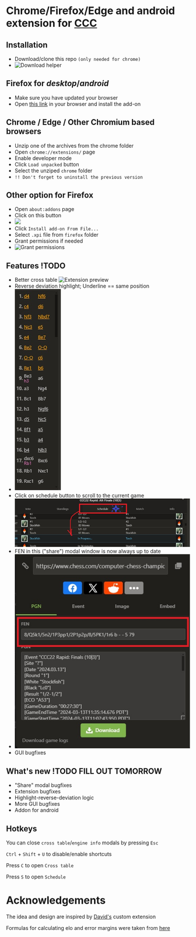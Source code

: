 # Chrome/Firefox/Edge and android extension for [CCC](https://www.chess.com/computer-chess-championship#)

## Installation
- Download/clone this repo `(only needed for chrome)`
- ![Download helper](https://github.com/truekendor/better-ccc-extension/blob/main/img/download.webp)

## Firefox for *desktop*/*android*
- Make sure you have updated your browser
- Open [this link](https://addons.mozilla.org/en-US/firefox/addon/better-ccc/) in your browser and install the add-on


## Chrome / Edge / Other Chromium based browsers
- Unzip one of the archives from the chrome folder
- Open `chrome://extensions/` page
- Enable developer mode
- Click `Load unpacked` button
- Select the unziped `chrome` folder
- `!! Don't forget to uninstall the previous version`

## Other option for Firefox
- Open `about:addons` page
- Click on this button
- ![](https://github.com/truekendor/better-ccc-extension/blob/main/img/firefox_where.webp)
- Click `Install add-on From File...`
- Select `.xpi` file from `firefox` folder
- Grant permissions if needed
- ![Grant permissions](https://github.com/truekendor/better-ccc-extension/blob/main/img/grant%20permissions.webp)


## Features !TODO
  - Better cross table ![Extension preview](https://github.com/truekendor/better-ccc-extension/blob/main/img/preview.webp)
  - Reverse deviation highlight; Underline == same position
  - ![deviation](https://github.com/truekendor/better-ccc-extension/blob/new-version-changes/img/preview-highlight.jpg)
  - Click on schedule button to scroll to the current game ![schedule button click](https://github.com/truekendor/better-ccc-extension/blob/new-version-changes/img/schedule-click.jpg)
  - FEN in this ("share") modal window is now always up to date
  - ![](https://github.com/truekendor/better-ccc-extension/blob/new-version-changes/img/share-modal.jpg)
  - GUI bugfixes
 

## What's new !TODO FILL OUT TOMORROW
  - "Share" modal bugfixes
  - Extension bugfixes
  - Highlight-reverse-deviation logic
  - More GUI bugfixes
  - Addon for android

## Hotkeys 

You can close `cross table`/`engine info` modals by pressing `Esc`

`Ctrl` + `Shift` + `U` to disable/enable shortcuts

Press `C` to open `Cross table`

Press `S` to open `Schedule`


# Acknowledgements

The idea and design are inspired by [David's](https://github.com/dav1312) custom extension

Formulas for calculating elo and error margins were taken from [here](https://3dkingdoms.com/chess/elo.htm)
